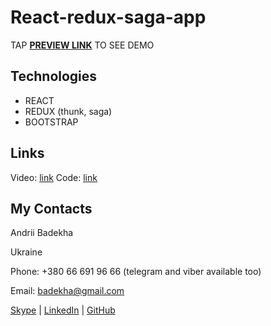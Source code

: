 # React-redux-saga-app
TAP **[PREVIEW LINK](https://andriifront.github.io/redux-react-saga-app/)** TO SEE DEMO

## Technologies

 - REACT
 - REDUX (thunk, saga)
 - BOOTSTRAP

## Links

Video: [link](https://www.youtube.com/watch?v=G3GGXIhggGs&t=28s)
Code: [link](https://github.com/andriiFront/redux-react-saga-app/tree/master/src)

## My Contacts
Andrii Badekha

Ukraine

Phone: +380 66 691 96 66 (telegram and viber available too)

Email: [badekha@gmail.com](mailto:badekha@gmail.com)

[Skype](https://join.skype.com/invite/h29gcO1kzY99) | [LinkedIn](https://www.linkedin.com/in/andrii-badekha-3a026b79/) | [GitHub](https://github.com/andriiFront)
